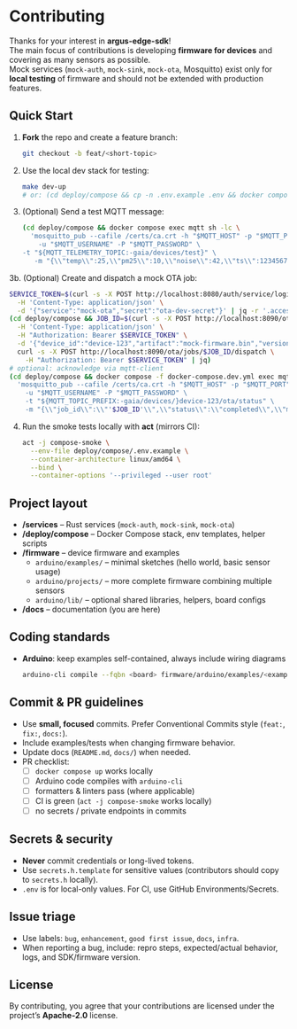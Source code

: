 # Contributing

Thanks for your interest in **argus-edge-sdk**!  
The main focus of contributions is developing **firmware for devices** and covering as many sensors as possible.  
Mock services (`mock-auth`, `mock-sink`, `mock-ota`, Mosquitto) exist only for **local testing** of firmware and should not be extended with production features.

## Quick Start
1. **Fork** the repo and create a feature branch:
   ```bash
   git checkout -b feat/<short-topic>
   ```
2. Use the local dev stack for testing:
   ```bash
   make dev-up
   # or: (cd deploy/compose && cp -n .env.example .env && docker compose up -d)
   ```
3. (Optional) Send a test MQTT message:
   ```bash
   (cd deploy/compose && docker compose exec mqtt sh -lc \
     'mosquitto_pub --cafile /certs/ca.crt -h "$MQTT_HOST" -p "$MQTT_PORT" \
       -u "$MQTT_USERNAME" -P "$MQTT_PASSWORD" \
   -t "${MQTT_TELEMETRY_TOPIC:-gaia/devices/test}" \
      -m "{\\"temp\\":25,\\"pm25\\":10,\\"noise\\":42,\\"ts\\":123456789}"')
   ```
3b. (Optional) Create and dispatch a mock OTA job:
   ```bash
   SERVICE_TOKEN=$(curl -s -X POST http://localhost:8080/auth/service/login \
     -H 'Content-Type: application/json' \
     -d '{"service":"mock-ota","secret":"ota-dev-secret"}' | jq -r '.access_token')
   (cd deploy/compose && JOB_ID=$(curl -s -X POST http://localhost:8090/ota/jobs \
     -H 'Content-Type: application/json' \
     -H "Authorization: Bearer $SERVICE_TOKEN" \
     -d '{"device_id":"device-123","artifact":"mock-firmware.bin","version":"1.0.1"}' | jq -r '.id') && \
     curl -s -X POST http://localhost:8090/ota/jobs/$JOB_ID/dispatch \
       -H "Authorization: Bearer $SERVICE_TOKEN" | jq)
   # optional: acknowledge via mqtt-client
   (cd deploy/compose && docker compose -f docker-compose.dev.yml exec mqtt sh -lc \
     'mosquitto_pub --cafile /certs/ca.crt -h "$MQTT_HOST" -p "$MQTT_PORT" \
       -u "$MQTT_USERNAME" -P "$MQTT_PASSWORD" \
       -t "${MQTT_TOPIC_PREFIX:-gaia/devices/}device-123/ota/status" \
       -m "{\\"job_id\\":\\"'$JOB_ID'\\",\\"status\\":\\"completed\\",\\"message\\":\\"manual ack\\"}"')
   ```
4. Run the smoke tests locally with **act** (mirrors CI):
   ```bash
   act -j compose-smoke \
     --env-file deploy/compose/.env.example \
     --container-architecture linux/amd64 \
     --bind \
     --container-options '--privileged --user root'
   ```

## Project layout
- **/services** – Rust services (`mock-auth`, `mock-sink`, `mock-ota`)
- **/deploy/compose** – Docker Compose stack, env templates, helper scripts
- **/firmware** – device firmware and examples
  - `arduino/examples/` – minimal sketches (hello world, basic sensor usage)
  - `arduino/projects/` – more complete firmware combining multiple sensors
  - `arduino/lib/` – optional shared libraries, helpers, board configs
- **/docs** – documentation (you are here)

## Coding standards
- **Arduino**: keep examples self-contained, always include wiring diagrams
  ```bash
  arduino-cli compile --fqbn <board> firmware/arduino/examples/<example>
  ```

## Commit & PR guidelines
- Use **small, focused** commits. Prefer Conventional Commits style (`feat:`, `fix:`, `docs:`).
- Include examples/tests when changing firmware behavior.
- Update docs (`README.md`, `docs/`) when needed.
- PR checklist:
  - [ ] `docker compose up` works locally
  - [ ] Arduino code compiles with `arduino-cli`
  - [ ] formatters & linters pass (where applicable)
  - [ ] CI is green (`act -j compose-smoke` works locally)
  - [ ] no secrets / private endpoints in commits

## Secrets & security
- **Never** commit credentials or long-lived tokens.
- Use `secrets.h.template` for sensitive values (contributors should copy to `secrets.h` locally).
- `.env` is for local-only values. For CI, use GitHub Environments/Secrets.

## Issue triage
- Use labels: `bug`, `enhancement`, `good first issue`, `docs`, `infra`.
- When reporting a bug, include: repro steps, expected/actual behavior, logs, and SDK/firmware version.

## License
By contributing, you agree that your contributions are licensed under the project’s **Apache-2.0** license.
